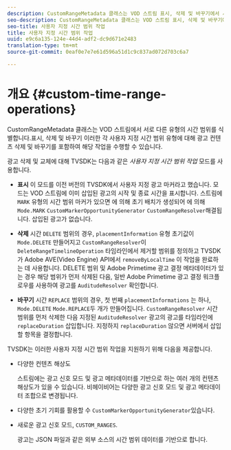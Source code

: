 ```yaml
---
description: CustomRangeMetadata 클래스는 VOD 스트림 표시, 삭제 및 바꾸기에서 서로 다른 유형의 시간 범위를 식별합니다. 이러한 각 사용자 지정 시간 범위 유형에 대해 광고 컨텐츠 삭제 및 바꾸기를 포함하여 해당 작업을 수행할 수 있습니다.
seo-description: CustomRangeMetadata 클래스는 VOD 스트림 표시, 삭제 및 바꾸기에서 서로 다른 유형의 시간 범위를 식별합니다. 이러한 각 사용자 지정 시간 범위 유형에 대해 광고 컨텐츠 삭제 및 바꾸기를 포함하여 해당 작업을 수행할 수 있습니다.
seo-title: 사용자 지정 시간 범위 작업
title: 사용자 지정 시간 범위 작업
uuid: e9c6a135-124e-44d4-adf2-dc9d671e2483
translation-type: tm+mt
source-git-commit: 0eaf0e7e7e61d596a51d1c9c837ad072d703c6a7

---
```



# 개요 {#custom-time-range-operations}

CustomRangeMetadata 클래스는 VOD 스트림에서 서로 다른 유형의 시간 범위를 식별합니다.표시, 삭제 및 바꾸기 이러한 각 사용자 지정 시간 범위 유형에 대해 광고 컨텐츠 삭제 및 바꾸기를 포함하여 해당 작업을 수행할 수 있습니다.

<!--<a id="section_1323C0BAC259424C85A6ACFB48FE77EC"></a>-->

광고 삭제 및 교체에 대해 TVSDK는 다음과 같은 *사용자 지정 시간 범위 작업* 모드를 사용합니다.

* **표시** 이 모드를 이전 버전의 TVSDK에서 사용자 지정 광고 마커라고 했습니다. 모드는 VOD 스트림에 이미 삽입된 광고의 시작 및 종료 시간을 표시합니다. 스트림에 `MARK` 유형의 시간 범위 마커가 있으면 에 의해 초기 배치가 생성되어 에 의해 `Mode.MARK` `CustomMarkerOpportunityGenerator` `CustomRangeResolver`해결됩니다. 삽입된 광고가 없습니다.

* **삭제** 시간 `DELETE` 범위의 경우, `placementInformation` 유형 초기값이 `Mode.DELETE` 만들어지고 `CustomRangeResolver`이 `DeleteRangeTimelineOperation` 타임라인에서 제거할 범위를 정의하고 TVSDK가 Adobe AVE(Video Engine) API에서 `removeByLocalTime` 이 작업을 완료하는 데 사용합니다. DELETE 범위 및 Adobe Primetime 광고 결정 메타데이터가 있는 경우 해당 범위가 먼저 삭제된 다음, 일반 Adobe Primetime 광고 결정 워크플로우를 사용하여 광고를 `AuditudeResolver` 확인합니다.

* **바꾸기** 시간 `REPLACE` 범위의 경우, 첫 번째 `placementInformations` 는 하나, `Mode.DELETE` `Mode.REPLACE`두 개가 만들어집니다. `CustomRangeResolver` 시간 범위를 먼저 삭제한 다음 지정된 `AuditudeResolver` 광고의 광고를 타임라인에 `replaceDuration` 삽입합니다. 지정하지 `replaceDuration` 않으면 서버에서 삽입할 항목을 결정합니다.

TVSDK는 이러한 사용자 지정 시간 범위 작업을 지원하기 위해 다음을 제공합니다.

* 다양한 컨텐츠 해상도

   스트림에는 광고 신호 모드 및 광고 메타데이터를 기반으로 하는 여러 개의 컨텐츠 해상도가 있을 수 있습니다. 비헤이비어는 다양한 광고 신호 모드 및 광고 메타데이터 조합으로 변경됩니다.
* 다양한 초기 기회를 활용할 수 `CustomMarkerOpportunityGenerator`있습니다.
* 새로운 광고 신호 모드, `CUSTOM_RANGES`.

   광고는 JSON 파일과 같은 외부 소스의 시간 범위 데이터를 기반으로 합니다.

